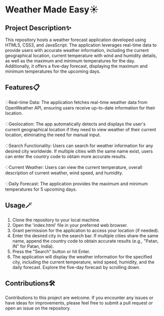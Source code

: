 # Weather Made Easy☀️
## Project Description✨
This repository hosts a weather forecast application developed using HTML5, CSS3, and JavaScript. The application leverages real-time data to provide users with accurate weather information, including the current geographical location, current temperature with wind and humidity details, as well as the maximum and minimum temperatures for the day. Additionally, it offers a five-day forecast, displaying the maximum and minimum temperatures for the upcoming days.

## Features📋
⁘Real-time Data: The application fetches real-time weather data from OpenWeather API, ensuring users receive up-to-date information for their location.<br><br>
⁘Geolocation: The app automatically detects and displays the user's current geographical location if they need to view weather of their current location, eliminating the need for manual input.<br><br>
⁘Search Functionality: Users can search for weather information for any desired city worldwide. If multiple cities with the same name exist, users can enter the country code to obtain more accurate results.<br><br>
⁘Current Weather: Users can view the current temperature, overall description of current weather, wind speed, and humidity.<br><br>
⁘Daily Forecast: The application provides the maximum and minimum temperatures for 5 upcoming days.

## Usage🪄
1. Clone the repository to your local machine.<br>
2. Open the 'index.html' file in your preferred web browser.<br>
3. Grant permission for the application to access your location (if needed).<br>
4. Enter the desired city in the search bar. If multiple cities share the same name, append the country code to obtain accurate results (e.g., "Patan, IN" for Patan, India).<br>
5. Press the "Search" button or hit Enter.<br>
6. The application will display the weather information for the specified city, including the current temperature, wind speed, humidity, and the daily forecast. Explore the five-day forecast by scrolling down.<br>

## Contributions🛠️
Contributions to this project are welcome. If you encounter any issues or have ideas for improvements, please feel free to submit a pull request or open an issue on the repository.
